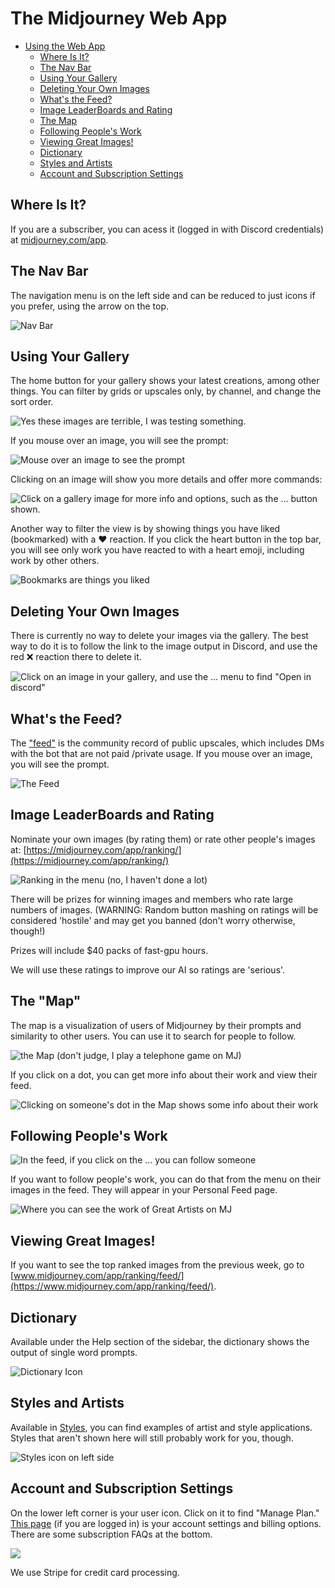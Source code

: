 # The Midjourney Web App

* [Using the Web App](web-app.md#using-the-web-app)
  * [Where Is It?](web-app.md#where-is-it)
  * [The Nav Bar](web-app.md#the-nav-bar)
  * [Using Your Gallery](web-app.md#using-your-gallery)
  * [Deleting Your Own Images](web-app.md#undefined)
  * [What's the Feed?](web-app.md#whats-the-feed)
  * [Image LeaderBoards and Rating](web-app.md#image-leaderboards-and-rating)
  * [The Map](web-app.md#the-map)
  * [Following People's Work](web-app.md#following-peoples-work)
  * [Viewing Great Images!](web-app.md#viewing-great-images)
  * [Dictionary](web-app.md#dictionary)
  * [Styles and Artists](web-app.md#styles-and-artists)
  * [Account and Subscription Settings](web-app.md#account-and-subscription-settings)

## Where Is It?

If you are a subscriber, you can acess it (logged in with Discord credentials) at [midjourney.com/app](https://www.midjourney.com/app/).



## The Nav Bar



The navigation menu is on the left side and can be reduced to just icons if you prefer, using the arrow on the top.

![Nav Bar](<.gitbook/assets/image (5).png>)



## Using Your Gallery



The home button for your gallery shows your latest creations, among other things. You can filter by grids or upscales only, by channel, and change the sort order.

![Yes these images are terrible, I was testing something.](<.gitbook/assets/image (21).png>)

If you mouse over an image, you will see the prompt:

![Mouse over an image to see the prompt](<.gitbook/assets/image (23) (1) (1).png>)

Clicking on an image will show you more details and offer more commands:

![Click on a gallery image for more info and options, such as the ... button shown.](<.gitbook/assets/image (7).png>)



Another way to filter the view is by showing things you have liked (bookmarked) with a ❤️ reaction.  If you click the heart button in the top bar, you will see only work you have reacted to with a heart emoji, including work by other others.

![Bookmarks are things you liked](<.gitbook/assets/image (19).png>)

## Deleting Your Own Images



There is currently no way to delete your images via the gallery.  The best way to do it is to follow the link to the image output in Discord, and use the red ❌ reaction there to delete it.

![Click on an image in your gallery, and use the ... menu to find "Open in discord"](<.gitbook/assets/Screen Shot 2022-07-11 at 10.35.22 AM.png>)



## What's the Feed?

The ["feed"](https://www.midjourney.com/app/feed/) is the community record of public upscales, which includes DMs with the bot that are not paid /private usage. If you mouse over an image, you will see the prompt.



![The Feed](<.gitbook/assets/image (15).png>)

## Image LeaderBoards and Rating

Nominate your own images (by rating them) or rate other people's images at: [https://midjourney.com/app/ranking/](https://midjourney.com/app/ranking/)

![Ranking in the menu (no, I haven't done a lot)](<.gitbook/assets/image (1).png>)

There will be prizes for winning images and members who rate large numbers of images. (WARNING: Random button mashing on ratings will be considered 'hostile' and may get you banned (don't worry otherwise, though!)

Prizes will include $40 packs of fast-gpu hours.

We will use these ratings to improve our AI so ratings are 'serious'.



## The "Map"

The map is a visualization of users of Midjourney by their prompts and similarity to other users.  You can use it to search for people to follow.

![the Map (don't judge, I play a telephone game on MJ)](<.gitbook/assets/image (4).png>)

If you click on a dot, you can get more info about their work and view their feed.

![Clicking on someone's dot in the Map shows some info about their work](<.gitbook/assets/image (25).png>)



## Following People's Work

![In the feed, if you click on the ... you can follow someone](<.gitbook/assets/image (3).png>)

If you want to follow people's work, you can do that from the menu on their images in the feed. They will appear in your Personal Feed page.

![Where you can see the work of Great Artists on MJ](<.gitbook/assets/image (6).png>)

## Viewing Great Images!

If you want to see the top ranked images from the previous week, go to [www.midjourney.com/app/ranking/feed/](https://www.midjourney.com/app/ranking/feed/).

## Dictionary

Available under the Help section of the sidebar, the dictionary shows the output of single word prompts.

![Dictionary Icon](<.gitbook/assets/image (23).png>)

## Styles and Artists

Available in [Styles](https://www.midjourney.com/app/library/styles/), you can find examples of artist and style applications. Styles that aren't shown here will still probably work for you, though.

![Styles icon on left side](<.gitbook/assets/image (20).png>)

## Account and Subscription Settings

On the lower left corner is your user icon. Click on it to find "Manage Plan." [This page](https://www.midjourney.com/account/) (if you are logged in) is your account settings and billing options. There are some subscription FAQs at the bottom.

![](<.gitbook/assets/image (2).png>)

We use Stripe for credit card processing.
